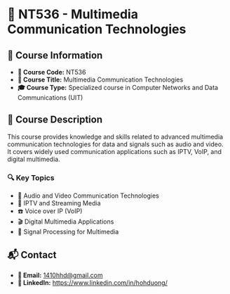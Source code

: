 # 🎥 NT536 - Multimedia Communication Technologies

## 📌 Course Information
- **📛 Course Code:** NT536  
- **📖 Course Title:** Multimedia Communication Technologies  
- **🎓 Course Type:** Specialized course in Computer Networks and Data Communications (UIT)

## 📜 Course Description
This course provides knowledge and skills related to advanced multimedia communication technologies for data and signals such as audio and video. It covers widely used communication applications such as IPTV, VoIP, and digital multimedia.  

### 🔍 **Key Topics**
- 🎵 Audio and Video Communication Technologies  
- 📡 IPTV and Streaming Media  
- ☎️ Voice over IP (VoIP)  
- 🎬 Digital Multimedia Applications  
- 🔄 Signal Processing for Multimedia  

## 📬 Contact
- **💌 Email:** 1410hhd@gmail.com
- **🔗 LinkedIn:** https://www.linkedin.com/in/hohduong/
